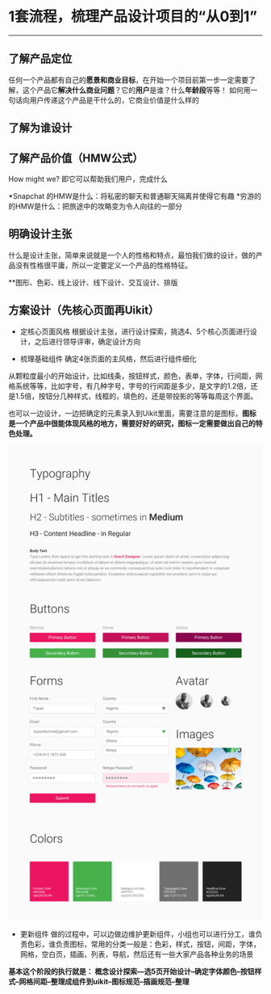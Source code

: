 # 1套流程，梳理产品设计项目的“从0到1”

***

## 了解产品定位

任何一个产品都有自己的**愿景和商业目标**，在开始一个项目前第一步一定需要了解，这个产品它**解决什么商业问题**？它的**用户**是谁？什么**年龄段**等等！
如何用一句话向用户传递这个产品是干什么的，它商业价值是什么样的

## 了解为谁设计

## 了解产品价值（HMW公式）

How might we?
即它可以帮助我们用户，完成什么

*Snapchat 的HMW是什么：将私密的聊天和普通聊天隔离并使得它有趣
*穷游的的HMW是什么：把旅途中的攻略变为令人向往的一部分

## 明确设计主张

什么是设计主张，简单来说就是一个人的性格和特点，最怕我们做的设计，做的产品没有性格很平庸，所以一定要定义一个产品的性格特征。

**图形、色彩、线上设计、线下设计、交互设计、排版

## 方案设计（先核心页面再Uikit）

- 定核心页面风格
根据设计主张，进行设计探索，挑选4、5个核心页面进行设计，之后进行领导评审，确定设计方向

- 梳理基础组件
确定4张页面的主风格，然后进行组件细化

从颗粒度最小的开始设计，比如线条，按钮样式，颜色，表单，字体，行间距，网格系统等等，比如字号，有几种字号，字号的行间距是多少，是文字的1.2倍，还是1.5倍，按钮分几种样式，线框的，填色的，还是带投影的等等每周这个界面。

也可以一边设计，一边把确定的元素录入到Uikit里面，需要注意的是图标，**图标是一个产品中很能体现风格的地方，需要好好的研究，图标一定需要做出自己的特色处理。**

![UIKit](https://github.com/AnnieSy2000/design-resource/blob/master/%E9%A1%B9%E7%9B%AE%E8%AE%BE%E8%AE%A1%E6%B5%81%E7%A8%8B/1%E5%A5%97%E6%B5%81%E7%A8%8B%EF%BC%8C%E6%A2%B3%E7%90%86%E4%BA%A7%E5%93%81%E8%AE%BE%E8%AE%A1%E9%A1%B9%E7%9B%AE%E7%9A%84%E2%80%9C%E4%BB%8E0%E5%88%B01%E2%80%9D%20%20%E4%BA%BA%E4%BA%BA%E9%83%BD%E6%98%AF%E4%BA%A7%E5%93%81%E7%BB%8F%E7%90%86.png)

- 更新组件
做的过程中，可以边做边维护更新组件，小组也可以进行分工，谁负责色彩，谁负责图标，常用的分类一般是：色彩，样式，按钮，间距，字体，网格，空白页，插画，列表，导航，然后还有一些大家产品各种业务的场景

**基本这个阶段的执行就是：
概念设计探索—选5页开始设计–确定字体颜色–按钮样式–网格间距–整理成组件到uikit–图标规范–插画规范–整理**


